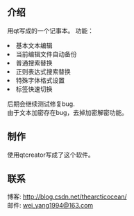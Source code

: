 ## 介绍
用qt写成的一个记事本。
功能：
<li>基本文本编辑
<li>当前编辑文件自动备份
<li>普通搜索替换
<li>正则表达式搜索替换
<li>特殊字体格式设置
<li>标签快速切换

后期会继续测试修复bug.   
由于文本加密存在bug，去掉加密解密功能。

## 制作
使用qtcreator写成了这个软件。 

## 联系
博客: http://blog.csdn.net/thearcticocean/  
邮件: wei_yang1994@163.com  
